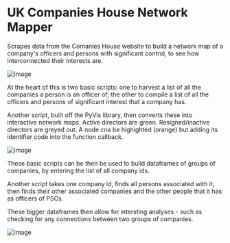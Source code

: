 # UK Companies House Network Mapper
Scrapes data from the Comanies House website to build a network map of a company's officers and persons with significant control, to see how interconnected their interests are. 

![image](https://user-images.githubusercontent.com/69304112/208015336-ab10718d-9b7e-43e7-9734-21a86894e45e.png)

At the heart of this is two basic scripts: one to harvest a list of all the companies a person is an officer of; the other to compile a list of all the officers and persons of significant interest that a company has.

Another script, built off the PyVis library, then converts these into interactive network maps. Active directors are green. Resigned/inactive directors are greyed out. A node cna be highighted (orange) but adding its identifier code into the function callback.

![image](https://user-images.githubusercontent.com/69304112/208037675-4dd81ad8-75dc-43e8-9dfa-55b07df23e06.png)

These basic scripts can be then be used to build dataframes of groups of companies, by entering the list of all company ids. 

Another script takes one company id, finds all persons associated with it, then finds their other associated companies and the other people that it has as officers of PSCs. 

These bigger dataframes then allow for intersting analyses - such as checking for any connections between two groups of companies.

![image](https://user-images.githubusercontent.com/69304112/208041369-340c8a6d-712c-456d-9997-aeb140048913.png)
